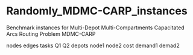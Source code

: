 # Randomly_MDMC-CARP_instances
Benchmark instances for Multi-Depot Multi-Compartments Capacitated Arcs Routing Problem MDMC-CARP

nodes edges  tasks
Q1 Q2
depots
node1 node2 cost demand1 demad2
 

